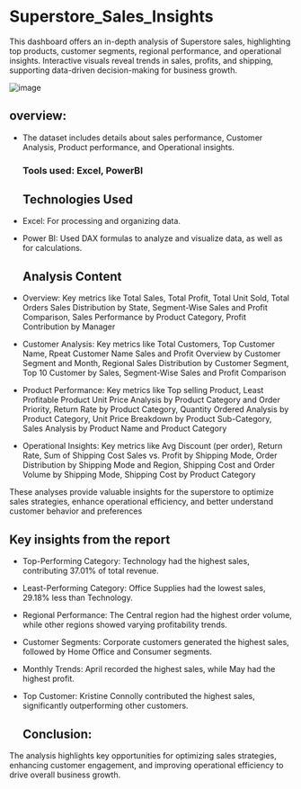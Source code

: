 # Superstore_Sales_Insights
This dashboard offers an in-depth analysis of Superstore sales, highlighting top products, customer segments, regional performance, and operational insights. Interactive visuals reveal trends in sales, profits, and shipping, supporting data-driven decision-making for business growth.

![image](https://github.com/user-attachments/assets/cada2bb1-e565-4e86-aeb3-8e80cdb3cb06)

## overview:

* The dataset includes details about sales performance, Customer Analysis, Product performance, and Operational insights.

  ### Tools used: Excel, PowerBI

   ## Technologies Used
* Excel: For processing and organizing data.
* Power BI: Used DAX formulas to analyze and visualize data, as well as for calculations.

    ## Analysis Content
* Overview: Key metrics like Total Sales, Total Profit, Total Unit Sold, Total Orders 
           Sales Distribution by State, Segment-Wise Sales and Profit Comparison, Sales Performance by Product Category, Profit Contribution by Manager 
* Customer Analysis: Key metrics like Total Customers, Top Customer Name, Rpeat Customer Name
           Sales and Profit Overview by Customer Segment and Month, Regional Sales Distribution by Customer Segment, Top 10 Customer by Sales, Segment-Wise Sales and Profit Comparison
* Product Performance: Key metrics like Top selling Product, Least Profitable Product
           Unit Price Analysis by Product Category and Order Priority, Return Rate by Product Category, Quantity Ordered Analysis by Product Category,
           Unit Price Breakdown by Product Sub-Category, Sales Analysis by Product Name and Product Category
* Operational Insights: Key metrics like Avg Discount (per order), Return Rate, Sum of Shipping Cost
                        Sales vs. Profit by Shipping Mode, Order Distribution by Shipping Mode and Region, Shipping Cost and Order Volume by Shipping Mode, Shipping Cost by Product Category

  
These analyses provide valuable insights for the superstore to optimize sales strategies, enhance operational efficiency, and better understand customer behavior and preferences

  ## Key insights from the report
* Top-Performing Category: Technology had the highest sales, contributing 37.01% of total revenue.
* Least-Performing Category: Office Supplies had the lowest sales, 29.18% less than Technology.
* Regional Performance: The Central region had the highest order volume, while other regions showed varying profitability trends.
* Customer Segments: Corporate customers generated the highest sales, followed by Home Office and Consumer segments.
* Monthly Trends: April recorded the highest sales, while May had the highest profit.
* Top Customer: Kristine Connolly contributed the highest sales, significantly outperforming other customers.

    ## Conclusion:
The analysis highlights key opportunities for optimizing sales strategies, enhancing customer engagement, and improving operational efficiency to drive overall business growth.
